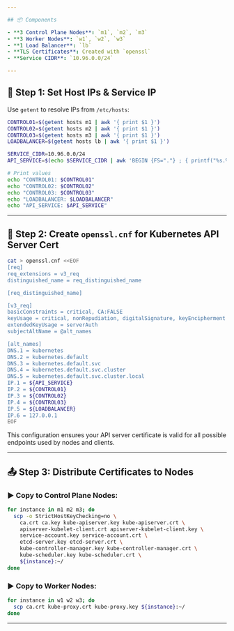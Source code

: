 ```yaml
---

## 📦 Components

- **3 Control Plane Nodes**: `m1`, `m2`, `m3`
- **3 Worker Nodes**: `w1`, `w2`, `w3`
- **1 Load Balancer**: `lb`
- **TLS Certificates**: Created with `openssl`
- **Service CIDR**: `10.96.0.0/24`

---
```


## 🔧 Step 1: Set Host IPs & Service IP

Use `getent` to resolve IPs from `/etc/hosts`:

```bash
CONTROL01=$(getent hosts m1 | awk '{ print $1 }')
CONTROL02=$(getent hosts m2 | awk '{ print $1 }')
CONTROL03=$(getent hosts m3 | awk '{ print $1 }')
LOADBALANCER=$(getent hosts lb | awk '{ print $1 }')

SERVICE_CIDR=10.96.0.0/24
API_SERVICE=$(echo $SERVICE_CIDR | awk 'BEGIN {FS="."} ; { printf("%s.%s.%s.1", $1, $2, $3) }')

# Print values
echo "CONTROL01: $CONTROL01"
echo "CONTROL02: $CONTROL02"
echo "CONTROL03: $CONTROL03"
echo "LOADBALANCER: $LOADBALANCER"
echo "API_SERVICE: $API_SERVICE"
```

---

## 🔐 Step 2: Create `openssl.cnf` for Kubernetes API Server Cert

```bash
cat > openssl.cnf <<EOF
[req]
req_extensions = v3_req
distinguished_name = req_distinguished_name

[req_distinguished_name]

[v3_req]
basicConstraints = critical, CA:FALSE
keyUsage = critical, nonRepudiation, digitalSignature, keyEncipherment
extendedKeyUsage = serverAuth
subjectAltName = @alt_names

[alt_names]
DNS.1 = kubernetes
DNS.2 = kubernetes.default
DNS.3 = kubernetes.default.svc
DNS.4 = kubernetes.default.svc.cluster
DNS.5 = kubernetes.default.svc.cluster.local
IP.1 = ${API_SERVICE}
IP.2 = ${CONTROL01}
IP.3 = ${CONTROL02}
IP.4 = ${CONTROL03}
IP.5 = ${LOADBALANCER}
IP.6 = 127.0.0.1
EOF
```

This configuration ensures your API server certificate is valid for all possible endpoints used by nodes and clients.

---

## 📤 Step 3: Distribute Certificates to Nodes

### ▶️ Copy to **Control Plane Nodes**:

```bash
for instance in m1 m2 m3; do
  scp -o StrictHostKeyChecking=no \
    ca.crt ca.key kube-apiserver.key kube-apiserver.crt \
    apiserver-kubelet-client.crt apiserver-kubelet-client.key \
    service-account.key service-account.crt \
    etcd-server.key etcd-server.crt \
    kube-controller-manager.key kube-controller-manager.crt \
    kube-scheduler.key kube-scheduler.crt \
    ${instance}:~/
done
```

### ▶️ Copy to **Worker Nodes**:

```bash
for instance in w1 w2 w3; do
  scp ca.crt kube-proxy.crt kube-proxy.key ${instance}:~/
done
```

---

